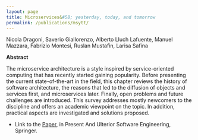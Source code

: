 ```yaml
---
layout: page
title: Microservices&#58; yesterday, today, and tomorrow
permalink: /publications/msytt/
---
```


Nicola Dragoni, Saverio Giallorenzo, Alberto Lluch Lafuente, Manuel Mazzara, Fabrizio Montesi, Ruslan Mustafin, Larisa Safina

**Abstract**

The microservice architecture is a style inspired by service-oriented computing that has recently started gaining popularity. Before presenting the current state-of-the-art in the field, this chapter reviews the history of software architecture, the reasons that led to the diffusion of objects and services first, and microservices later. Finally, open problems and future challenges are introduced. This survey addresses mostly newcomers to the discipline and offers an academic viewpoint on the topic. In addition, practical aspects are investigated and solutions proposed.

- Link to the [Paper](msytt.pdf), in Present And Ulterior Software Engineering, Springer.

